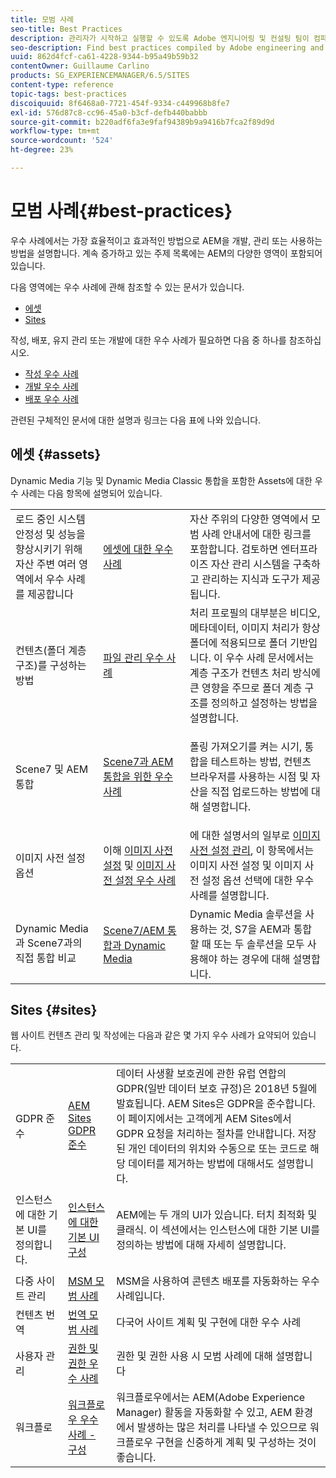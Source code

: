 ```yaml
---
title: 모범 사례
seo-title: Best Practices
description: 관리자가 시작하고 실행할 수 있도록 Adobe 엔지니어링 및 컨설팅 팀이 컴파일한 우수 사례를 찾아보십시오.
seo-description: Find best practices compiled by Adobe engineering and consulting teams to help administrators get up and running.
uuid: 862d4fcf-ca61-4228-9344-b95a49b59b32
contentOwner: Guillaume Carlino
products: SG_EXPERIENCEMANAGER/6.5/SITES
content-type: reference
topic-tags: best-practices
discoiquuid: 8f6468a0-7721-454f-9334-c449968b8fe7
exl-id: 576d87c8-cc96-45a0-b3cf-defb440babbb
source-git-commit: b220adf6fa3e9faf94389b9a9416b7fca2f89d9d
workflow-type: tm+mt
source-wordcount: '524'
ht-degree: 23%

---
```


# 모범 사례{#best-practices}

우수 사례에서는 가장 효율적이고 효과적인 방법으로 AEM을 개발, 관리 또는 사용하는 방법을 설명합니다. 계속 증가하고 있는 주제 목록에는 AEM의 다양한 영역이 포함되어 있습니다.

다음 영역에는 우수 사례에 관해 참조할 수 있는 문서가 있습니다.

* [에셋](#assets)
* [Sites](#sites)

작성, 배포, 유지 관리 또는 개발에 대한 우수 사례가 필요하면 다음 중 하나를 참조하십시오.

* [작성 우수 사례](/help/sites-authoring/best-practices.md)
* [개발 우수 사례](/help/sites-developing/best-practices.md)
* [배포 우수 사례](/help/sites-deploying/best-practices.md)

관련된 구체적인 문서에 대한 설명과 링크는 다음 표에 나와 있습니다.

## 에셋 {#assets}

Dynamic Media 기능 및 Dynamic Media Classic 통합을 포함한 Assets에 대한 우수 사례는 다음 항목에 설명되어 있습니다.

<table>
 <tbody>
  <tr>
   <td>로드 중인 시스템 안정성 및 성능을 향상시키기 위해 자산 주변 여러 영역에서 우수 사례를 제공합니다</td>
   <td><a href="/help/assets/best-practices-for-assets.md">에셋에 대한 우수 사례</a></td>
   <td>자산 주위의 다양한 영역에서 모범 사례 안내서에 대한 링크를 포함합니다. 검토하면 엔터프라이즈 자산 관리 시스템을 구축하고 관리하는 지식과 도구가 제공됩니다.</td>
  </tr>
  <tr>
   <td>컨텐츠(폴더 계층 구조)를 구성하는 방법</td>
   <td><a href="/help/assets/organize-assets.md">파일 관리 우수 사례</a></td>
   <td>처리 프로필의 대부분은 비디오, 메타데이터, 이미지 처리가 항상 폴더에 적용되므로 폴더 기반입니다. 이 우수 사례 문서에서는 계층 구조가 컨텐츠 처리 방식에 큰 영향을 주므로 폴더 계층 구조를 정의하고 설정하는 방법을 설명합니다. </td>
  </tr>
  <tr>
   <td>Scene7 및 AEM 통합</td>
   <td><a href="/help/sites-administering/scene7.md#best-practices-for-integrating-scene-with-aem">Scene7과 AEM 통합을 위한 우수 사례</a></td>
   <td><p>폴링 가져오기를 켜는 시기, 통합을 테스트하는 방법, 컨텐츠 브라우저를 사용하는 시점 및 자산을 직접 업로드하는 방법에 대해 설명합니다.</p> </td>
  </tr>
  <tr>
   <td>이미지 사전 설정 옵션</td>
   <td>이해 <a href="/help/assets/managing-image-presets.md#understanding-image-presets">이미지 사전 설정</a> 및 <a href="/help/assets/managing-image-presets.md#image-preset-options">이미지 사전 설정 우수 사례</a></td>
   <td>에 대한 설명서의 일부로 <a href="/help/assets/managing-image-presets.md">이미지 사전 설정 관리</a>, 이 항목에서는 이미지 사전 설정 및 이미지 사전 설정 옵션 선택에 대한 우수 사례를 설명합니다.</td>
  </tr>
  <tr>
   <td>Dynamic Media과 Scene7과의 직접 통합 비교</td>
   <td><a href="/help/sites-administering/scene7.md#aem-scene-integration-versus-dynamic-media">Scene7/AEM 통합과 Dynamic Media</a></td>
   <td>Dynamic Media 솔루션을 사용하는 것, S7을 AEM과 통합할 때 또는 두 솔루션을 모두 사용해야 하는 경우에 대해 설명합니다.</td>
  </tr>
 </tbody>
</table>

## Sites {#sites}

웹 사이트 컨텐츠 관리 및 작성에는 다음과 같은 몇 가지 우수 사례가 요약되어 있습니다.

<table>
 <tbody>
  <tr>
   <td>GDPR 준수</td>
   <td><a href="/help/sites-administering/gdpr-compliance-sites.md">AEM Sites GDPR 준수</a></td>
   <td>데이터 사생활 보호권에 관한 유럽 연합의 GDPR(일반 데이터 보호 규정)은 2018년 5월에 발효됩니다. AEM Sites은 GDPR을 준수합니다. 이 페이지에서는 고객에게 AEM Sites에서 GDPR 요청을 처리하는 절차를 안내합니다. 저장된 개인 데이터의 위치와 수동으로 또는 코드로 해당 데이터를 제거하는 방법에 대해서도 설명합니다.</td>
  </tr>
  <tr>
   <td>인스턴스에 대한 기본 UI를 정의합니다.</td>
   <td><p><a href="/help/sites-authoring/select-ui.md#configuring-the-default-ui-for-your-instance">인스턴스에 대한 기본 UI 구성</a></p> </td>
   <td>AEM에는 두 개의 UI가 있습니다. 터치 최적화 및 클래식. 이 섹션에서는 인스턴스에 대한 기본 UI를 정의하는 방법에 대해 자세히 설명합니다.</td>
  </tr>
  <tr>
   <td>다중 사이트 관리</td>
   <td><a href="/help/sites-administering/msm-best-practices.md">MSM 모범 사례</a></td>
   <td>MSM을 사용하여 콘텐츠 배포를 자동화하는 우수 사례입니다. </td>
  </tr>
  <tr>
   <td>컨텐츠 번역</td>
   <td><a href="/help/sites-administering/tc-bp.md">번역 모범 사례</a></td>
   <td>다국어 사이트 계획 및 구현에 대한 우수 사례</td>
  </tr>
  <tr>
   <td>사용자 관리</td>
   <td><a href="/help/sites-administering/security.md#best-practices">권한 및 권한 우수 사례</a></td>
   <td>권한 및 권한 사용 시 모범 사례에 대해 설명합니다 </td>
  </tr>
  <tr>
   <td>워크플로</td>
   <td><a href="/help/sites-developing/workflows-best-practices.md#configuration">워크플로우 우수 사례 - 구성</a></td>
   <td>워크플로우에서는 AEM(Adobe Experience Manager) 활동을 자동화할 수 있고, AEM 환경에서 발생하는 많은 처리를 나타낼 수 있으므로 워크플로우 구현을 신중하게 계획 및 구성하는 것이 좋습니다.</td>
  </tr>
 </tbody>
</table>
